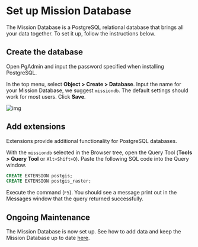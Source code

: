 # Set up Mission Database

The Mission Database is a PostgreSQL relational database that brings all your data together. To set it up, follow the instructions below.

## Create the database

Open PgAdmin and input the password specified when installing PostgreSQL.

In the top menu, select **Object > Create > Database**. Input the name for your Mission Database, we suggest `missiondb`. The default settings should work for most users. Click **Save**.

![img](https://storage.googleapis.com/ei-dev-assets/assets/pgAdmin4_RdNYElrwzy.png)

## Add extensions

Extensions provide additional functionality for PostgreSQL databases. 

With the `missiondb` selected in the Browser tree, open the Query Tool (**Tools > Query Tool** or `Alt+Shift+Q`). Paste the following SQL code into the Query window.

```SQL
CREATE EXTENSION postgis;
CREATE EXTENSION postgis_raster;
```

Execute the command (`F5`). You should see a message print out in the Messages window that the query returned successfully.

## Ongoing Maintenance

The Mission Database is now set up. See how to add data and keep the Mission Database up to date [here](../../usage/update-missiondb.md).